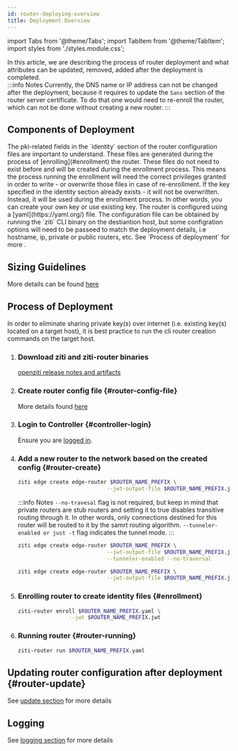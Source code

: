 ```yaml
---
id: router-deploying-overview
title: Deployment Overview
---
```


import Tabs from '@theme/Tabs';
import TabItem from '@theme/TabItem';
import styles from './styles.module.css';

In this article, we are describing the process of router deployment and what attributes can be updated, removed, added after the deployment is completed.  
:::info Notes
Currently, the DNS name or IP address can not be changed after the deployment, because it requires to update the `Sans` section of the router server certificate. To do that one would need to re-enroll the router, which can not be done without creating a new router.
:::
## Components of Deployment
<Tabs>
<TabItem value="Identity" label="Identity" attributes={{className: styles.green}}>
The pki-related fields in the `identity` section of the router configuration files are important to understand. These
files are generated during the process of [enrolling](#enrollment) the router. These files do not need to exist before and will be created during the enrollment process. 
This means the process running the enrollment will need the correct privileges granted in order to write - or overwrite those files in case of re-enrollment.  
If the key specified in the identity section already exists - it will not be overwritten. Instead, it will be used during the enrollment process. In other words, you can create your own key or use existing key.
</TabItem>
<TabItem value="Config" label="Configuration File" attributes={{className: styles.orange}}>
The router is configured using a [yaml](https://yaml.org/) file. The configuration file can be obtained by running the `ziti` CLI binary on the destiantion host, 
but some configration options will need to be passeed to match the deployment details, i.e hostname, ip, private or public routers, etc. See `Process of deployment` for more .
</TabItem>
</Tabs>

## Sizing Guidelines
More details can be found [here](03-sizing.md)
## Process of Deployment
In order to eliminate sharing private key(s) over internet (i.e. existing key(s) located on a target host), it is best practice to run the cli router creation commands  on the target host. 
1. ### Download ziti and ziti-router binaries
    [openziti release notes and artifacts](https://github.com/openziti/ziti/releases)
1. ### Create router config file {#router-config-file}
    More details found [here](02-configuration.md)
1. ### Login to Controller {#controller-login}
    Ensure you are [logged in](../04-cli/logging-in.md).
1. ### Add a new router to the network based on the created config {#router-create}
    <Tabs groupId="routerType">
    <TabItem value="Private" label="Private Router with Edge" attributes={{className: styles.green}}>

    ```bash
    ziti edge create edge-router $ROUTER_NAME_PREFIX \
                                --jwt-output-file $ROUTER_NAME_PREFIX.jwt
    ```

    </TabItem>
    <TabItem value="Gateway" label="Private Router with Edge and Tunneler" attributes={{className: styles.orange}}>

    :::info Notes
    `--no-travesal` flag is not required, but keep in mind that private routers are stub routers and setting it to true disables transitive routing through it.
    In other words, only connections destined for this router will be routed to it by the samrt routing algorithm. `--tunneler-enabled or just -t` flag indicates the tunnel mode.
    :::

    ```bash
    ziti edge create edge-router $ROUTER_NAME_PREFIX \
                                --jwt-output-file $ROUTER_NAME_PREFIX.jwt \
                                --tunneler-enabled --no-traversal 
    ```

    </TabItem>
    <TabItem value="Public" label="Public Router with Edge" attributes={{className: styles.red}}>

    ```bash
    ziti edge create edge-router $ROUTER_NAME_PREFIX \
                                --jwt-output-file $ROUTER_NAME_PREFIX.jwt
    ```

    </TabItem>
    </Tabs>
1. ### Enrolling router to create identity files {#enrollment}  
    ```bash
    ziti-router enroll $ROUTER_NAME_PREFIX.yaml \
                    --jwt $ROUTER_NAME_PREFIX.jwt
    ```
1. ### Running router {#router-running} 
    ```bash
    ziti-router run $ROUTER_NAME_PREFIX.yaml
    ```
## Updating router configuration after deployment {#router-update}
See [update section](04-update.md) for more details
## Logging
See [logging section](../04-cli/logging.md) for more details